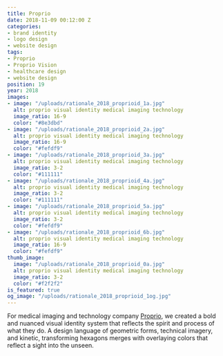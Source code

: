 ```yaml
---
title: Proprio
date: 2018-11-09 00:12:00 Z
categories:
- brand identity
- logo design
- website design
tags:
- Proprio
- Proprio Vision
- healthcare design
- website design
position: 19
year: 2018
images:
- image: "/uploads/rationale_2018_proprioid_1a.jpg"
  alt: proprio visual identity medical imaging technology
  image_ratio: 16-9
  color: "#8e3dbd"
- image: "/uploads/rationale_2018_proprioid_2a.jpg"
  alt: proprio visual identity medical imaging technology
  image_ratio: 16-9
  color: "#fefdf9"
- image: "/uploads/rationale_2018_proprioid_3a.jpg"
  alt: proprio visual identity medical imaging technology
  image_ratio: 3-2
  color: "#111111"
- image: "/uploads/rationale_2018_proprioid_4a.jpg"
  alt: proprio visual identity medical imaging technology
  image_ratio: 3-2
  color: "#111111"
- image: "/uploads/rationale_2018_proprioid_5a.jpg"
  alt: proprio visual identity medical imaging technology
  image_ratio: 3-2
  color: "#fefdf9"
- image: "/uploads/rationale_2018_proprioid_6b.jpg"
  alt: proprio visual identity medical imaging technology
  image_ratio: 16-9
  color: "#fefdf9"
thumb_image:
  image: "/uploads/rationale_2018_proprioid_0a.jpg"
  alt: proprio visual identity medical imaging technology
  image_ratio: 3-2
  color: "#f2f2f2"
is_featured: true
og_image: "/uploads/rationale_2018_proprioid_1og.jpg"
---
```


For medical imaging and technology company [Proprio](http://propriovision.com), we created a bold and nuanced visual identity system that reflects the spirit and process of what they do. A design language of geometric forms, technical imagery, and kinetic, transforming hexagons merges with overlaying colors that reflect a sight into the unseen.